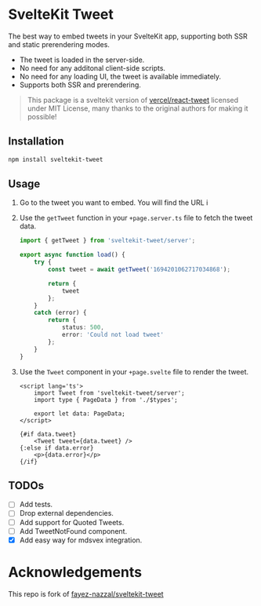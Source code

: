 # SvelteKit Tweet

The best way to embed tweets in your SvelteKit app, supporting both SSR and static prerendering modes.

- The tweet is loaded in the server-side.
- No need for any additonal client-side scripts.
- No need for any loading UI, the tweet is available immediately.
- Supports both SSR and prerendering.

> This package is a sveltekit version of [vercel/react-tweet](https://github.com/vercel/react-tweet) licensed under MIT License, many thanks to the original authors for making it possible!

## Installation

```bash
npm install sveltekit-tweet
```

## Usage

1.  Go to the tweet you want to embed. You will find the URL i
2.  Use the `getTweet` function in your `+page.server.ts` file to fetch the tweet data.

    ```ts
    import { getTweet } from 'sveltekit-tweet/server';

    export async function load() {
    	try {
    		const tweet = await getTweet('1694201062717034868');

    		return {
    			tweet
    		};
    	}
    	catch (error) {
    		return {
    			status: 500,
    			error: 'Could not load tweet'
    		};
    	}
    }
    ```

3.  Use the `Tweet` component in your `+page.svelte` file to render the tweet.

    ```svelte
    <script lang='ts'>
    	import Tweet from 'sveltekit-tweet/server';
    	import type { PageData } from './$types';

    	export let data: PageData;
    </script>

    {#if data.tweet}
    	<Tweet tweet={data.tweet} />
    {:else if data.error}
    	<p>{data.error}</p>
    {/if}
    ```

## TODOs

- [ ] Add tests.
- [ ] Drop external dependencies.
- [ ] Add support for Quoted Tweets.
- [ ] Add TweetNotFound component.
- [x] Add easy way for mdsvex integration.

# Acknowledgements

This repo is fork of [fayez-nazzal/sveltekit-tweet](https://github.com/fayez-nazzal/sveltekit-tweet)
